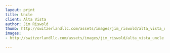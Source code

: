 ```yaml
--- 
layout: print
title: Uncle
client: Alta Vista
author: Jim Riswold
thumb: http://switzerlandllc.com/assets/images/jim_riswold/alta_vista_uncle-small.jpg
images: 
- http://switzerlandllc.com/assets/images/jim_riswold/alta_vista_uncle.jpg
  
---
```

